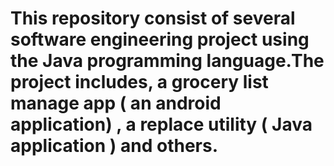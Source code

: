 # This repository consist of several software engineering project using the Java programming language.The project includes, a grocery list manage app ( an android application) , a replace utility ( Java application ) and others.
